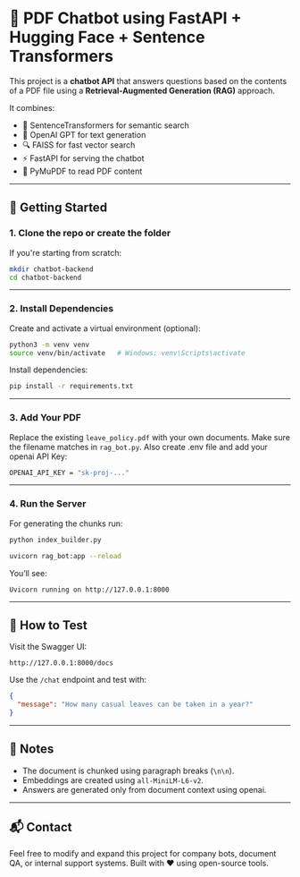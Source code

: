 # 🧠 PDF Chatbot using FastAPI + Hugging Face + Sentence Transformers

This project is a **chatbot API** that answers questions based on the contents of a PDF file using a **Retrieval-Augmented Generation (RAG)** approach.

It combines:
- 🧠 SentenceTransformers for semantic search
- 🤗 OpenAI GPT for text generation
- 🔍 FAISS for fast vector search
- ⚡ FastAPI for serving the chatbot
- 📄 PyMuPDF to read PDF content

---


## 🚀 Getting Started

### 1. Clone the repo or create the folder

If you're starting from scratch:

```bash
mkdir chatbot-backend
cd chatbot-backend
```


---

### 2. Install Dependencies

Create and activate a virtual environment (optional):

```bash
python3 -m venv venv
source venv/bin/activate   # Windows: venv\Scripts\activate
```

Install dependencies:

```bash
pip install -r requirements.txt
```

---

### 3. Add Your PDF

Replace the existing `leave_policy.pdf` with your own documents.
Make sure the filename matches in `rag_bot.py`. Also create .env file and add your openai API Key: 
```bash
OPENAI_API_KEY = "sk-proj-..."
```

---

### 4. Run the Server

For generating the chunks run:

```bash
python index_builder.py 
```

```bash
uvicorn rag_bot:app --reload
```

You’ll see:

```
Uvicorn running on http://127.0.0.1:8000
```

---

## 🧪 How to Test

Visit the Swagger UI:

```
http://127.0.0.1:8000/docs
```

Use the `/chat` endpoint and test with:

```json
{
  "message": "How many casual leaves can be taken in a year?"
}
```

---

## 📌 Notes

- The document is chunked using paragraph breaks (`\n\n`).
- Embeddings are created using `all-MiniLM-L6-v2`.
- Answers are generated only from document context using openai.

---

## 📬 Contact

Feel free to modify and expand this project for company bots, document QA, or internal support systems.
Built with ❤️ using open-source tools.
